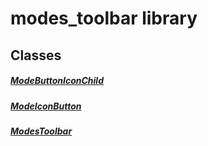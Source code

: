 


# modes_toolbar library











## Classes

##### [ModeButtonIconChild](../components_modes_toolbar/ModeButtonIconChild-class.md)



 


##### [ModeIconButton](../components_modes_toolbar/ModeIconButton-class.md)



 


##### [ModesToolbar](../components_modes_toolbar/ModesToolbar-class.md)



 















